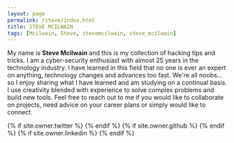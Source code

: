 ```yaml
---
layout: page
permalink: /steve/index.html
title: STEVE MCILWAIN
tags: [Mcilwain, Steve, stevemcilwain, steve_mcilwain]
---
```

My name is **Steve Mcilwain** and this is my collection of hacking tips and tricks. I am a cyber-security enthusiast with almost 25 years in the technology industry. I have learned in this field that no one is ever an expert on anything, technology changes and advances too fast. We're all noobs... so I enjoy sharing what I have learned and am studying on a continual basis. I use creativity blended with experience to solve complex problems and build new tools. Feel free to reach out to me if you would like to collaborate on projects, need advice on your career plans or simply would like to connect.

 <div class="social-icons">
  {% if site.owner.twitter %}
  <a href="http://twitter.com/{{ site.owner.twitter }}">
      <span class="fa-stack fa-lg">
          <i class="fa fa-circle fa-stack-2x fa-inverse"></i>
          <i class="fa fa-twitter fa-stack-1x"></i>
      </span>
  </a>
  {% endif %}
  {% if site.owner.github %}
  <a href="http://github.com/{{ site.owner.github }}">
      <span class="fa-stack fa-lg">
          <i class="fa fa-circle fa-stack-2x fa-inverse"></i>
          <i class="fa fa-github fa-stack-1x"></i>
      </span>
  </a>
  {% endif %}
  {% if site.owner.linkedin %}
  <a href="https://linkedin.com/in/{{ site.owner.linkedin }}">
      <span class="fa-stack fa-lg">
          <i class="fa fa-circle fa-stack-2x fa-inverse"></i>
          <i class="fa fa-linkedin fa-stack-1x"></i>
      </span>
  </a>
  {% endif %}
</div>